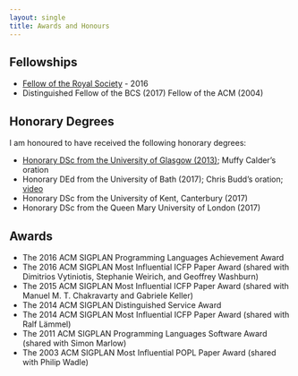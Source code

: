 ```yaml
---
layout: single
title: Awards and Honours
---
```


## Fellowships

* [Fellow of the Royal Society](https://royalsociety.org/people/simon-peyton-jones-12889/) - 2016
* Distinguished Fellow of the BCS (2017) Fellow of the ACM (2004)

## Honorary Degrees

I am honoured to have received the following honorary degrees:
* [Honorary DSc from the University of Glasgow (2013)](https://www.gla.ac.uk/schools/computing/news/newsitem/?id=23); Muffy Calder’s oration
* Honorary DEd from the University of Bath (2017); Chris Budd’s oration; [video](https://vimeo.com/224453771)
* Honorary DSc from the University of Kent, Canterbury (2017)
* Honorary DSc from the Queen Mary University of London (2017)

## Awards

* The 2016 ACM SIGPLAN Programming Languages Achievement Award
* The 2016 ACM SIGPLAN Most Influential ICFP Paper Award (shared with Dimitrios Vytiniotis, Stephanie Weirich, and Geoffrey Washburn)
* The 2015 ACM SIGPLAN Most Influential ICFP Paper Award (shared with Manuel M. T. Chakravarty and Gabriele Keller)
* The 2014 ACM SIGPLAN Distinguished Service Award
* The 2014 ACM SIGPLAN Most Influential ICFP Paper Award (shared with Ralf Lämmel)
* The 2011 ACM SIGPLAN Programming Languages Software Award (shared with Simon Marlow)
* The 2003 ACM SIGPLAN Most Influential POPL Paper Award (shared with Philip Wadle)
